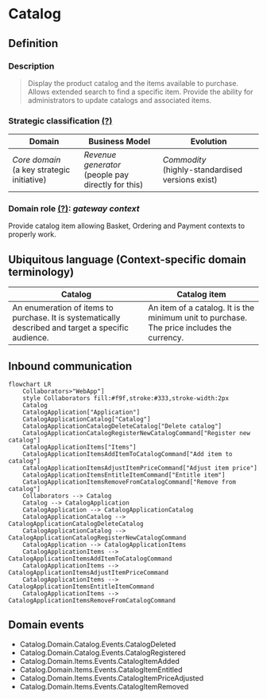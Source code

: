 # Catalog

## Definition

### Description

> Display the product catalog and the items available to purchase. Allows extended search to find a specific item. Provide the ability for administrators to update catalogs and associated items.

### Strategic classification [(?)](https://github.com/ddd-crew/bounded-context-canvas#strategic-classification)

| Domain                                         | Business Model                                         | Evolution                                             |
| ---------------------------------------------- | ------------------------------------------------------ | ----------------------------------------------------- |
| *Core domain*<br/>(a key strategic initiative) | *Revenue generator*<br/>(people pay directly for this) | *Commodity*<br/>(highly\-standardised versions exist) |

### Domain role [(?)](https://github.com/ddd-crew/bounded-context-canvas/blob/master/resources/model-traits-worksheet.md): *gateway context*

Provide catalog item allowing Basket, Ordering and Payment contexts to properly work.

## Ubiquitous language (Context\-specific domain terminology)

| Catalog                                                                                             | Catalog item                                                                               |
| --------------------------------------------------------------------------------------------------- | ------------------------------------------------------------------------------------------ |
| An enumeration of items to purchase. It is systematically described and target a specific audience. | An item of a catalog. It is the minimum unit to purchase. The price includes the currency. |

## Inbound communication

```mermaid
flowchart LR
    Collaborators>"WebApp"]
    style Collaborators fill:#f9f,stroke:#333,stroke-width:2px
    Catalog
    CatalogApplication["Application"]
    CatalogApplicationCatalog["Catalog"]
    CatalogApplicationCatalogDeleteCatalog["Delete catalog"]
    CatalogApplicationCatalogRegisterNewCatalogCommand["Register new catalog"]
    CatalogApplicationItems["Items"]
    CatalogApplicationItemsAddItemToCatalogCommand["Add item to catalog"]
    CatalogApplicationItemsAdjustItemPriceCommand["Adjust item price"]
    CatalogApplicationItemsEntitleItemCommand["Entitle item"]
    CatalogApplicationItemsRemoveFromCatalogCommand["Remove from catalog"]
    Collaborators --> Catalog
    Catalog --> CatalogApplication
    CatalogApplication --> CatalogApplicationCatalog
    CatalogApplicationCatalog --> CatalogApplicationCatalogDeleteCatalog
    CatalogApplicationCatalog --> CatalogApplicationCatalogRegisterNewCatalogCommand
    CatalogApplication --> CatalogApplicationItems
    CatalogApplicationItems --> CatalogApplicationItemsAddItemToCatalogCommand
    CatalogApplicationItems --> CatalogApplicationItemsAdjustItemPriceCommand
    CatalogApplicationItems --> CatalogApplicationItemsEntitleItemCommand
    CatalogApplicationItems --> CatalogApplicationItemsRemoveFromCatalogCommand
```

## Domain events

- Catalog.Domain.Catalog.Events.CatalogDeleted
- Catalog.Domain.Catalog.Events.CatalogRegistered
- Catalog.Domain.Items.Events.CatalogItemAdded
- Catalog.Domain.Items.Events.CatalogItemEntitled
- Catalog.Domain.Items.Events.CatalogItemPriceAdjusted
- Catalog.Domain.Items.Events.CatalogItemRemoved

